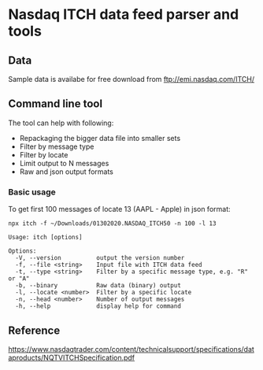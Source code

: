 # Nasdaq ITCH data feed parser and tools

## Data

Sample data is availabe for free download from ftp://emi.nasdaq.com/ITCH/

## Command line tool

The tool can help with following:

- Repackaging the bigger data file into smaller sets
- Filter by message type
- Filter by locate
- Limit output to N messages
- Raw and json output formats

### Basic usage

To get first 100 messages of locate 13 (AAPL - Apple) in json format:

```shell
npx itch -f ~/Downloads/01302020.NASDAQ_ITCH50 -n 100 -l 13
```

```
Usage: itch [options]

Options:
  -V, --version          output the version number
  -f, --file <string>    Input file with ITCH data feed
  -t, --type <string>    Filter by a specific message type, e.g. "R" or "A"
  -b, --binary           Raw data (binary) output
  -l, --locate <number>  Filter by a specific locate
  -n, --head <number>    Number of output messages
  -h, --help             display help for command
```

## Reference

https://www.nasdaqtrader.com/content/technicalsupport/specifications/dataproducts/NQTVITCHSpecification.pdf
